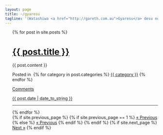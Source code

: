 ```yaml
---
layout: page
title: ~/gyaresu
tagline: '(Watashiwa <a href="http://gareth.com.au">Gyaresu</a> desu ne)' 
---
```

<ul class="posts">
  {% for post in site.posts %}
<div class="full">
    <h1 class="entry-title">
      <a href="{{ post.url }}" title="{{ post.title }}" rel="bookmark">{{ post.title }}</a>
    </h1>
    <div class="entry-content full-content">
      {{ post.content }}
      <div class="clear"></div>
    </div>
    <p class="alt-font tight">
      Posted in&nbsp;
      {% for category in post.categories %}
      <a href="/categories/{{ category }}" title="{{ category }}" rel="category tag">{{ category }}</a>
      {% endfor %}
    </p>
    <p class="comments-link">
      <a href='{{post.url}}#disqus_thread'>Comments</a>
    </p>
    <p class="by-line">
      <span class="date full-date">
        <abbr class="published" title="{{ post.date }}">{{ post.date | date_to_string }}</abbr>
      </span>
    </p>
    <div class="clear"></div>
  </div>
  <div class="rule"><hr/></div>
  {% endfor %}
<div class="pagination">
  <span class="previous">
    {% if site.previous_page %}
      {% if site.previous_page == 1 %}
      <a href="/blog.html" title="Previous Page">&laquo; Previous</a>
      {% else %}
      <a href="/page{{ site.previous_page }}/" title="Previous Page">&laquo; Previous</a>
      {% endif %}
    {% endif %}
  </span>
  <span class="next">
    {% if site.next_page %}
    <a href="/page{{ site.next_page }}/" title="Next Page">Next &raquo;</a>
    {% endif %}
  </span>
</div>
</ul>
